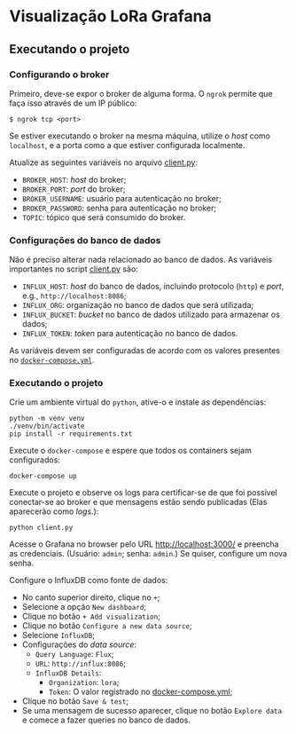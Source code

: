 # Visualização LoRa Grafana

## Executando o projeto

### Configurando o broker

Primeiro, deve-se expor o broker de alguma forma. O `ngrok` permite que faça
isso através de um IP público:

```shell
$ ngrok tcp <port>
```

Se estiver executando o broker na mesma máquina, utilize o _host_ como
`localhost`, e a porta como a que estiver configurada localmente.

Atualize as seguintes variáveis no arquivo [client.py](./client.py):

* `BROKER_HOST`: _host_ do broker;
* `BROKER_PORT`: _port_ do broker;
* `BROKER_USERNAME`: usuário para autenticação no broker;
* `BROKER_PASSWORD`: senha para autenticação no broker;
* `TOPIC`: tópico que será consumido do broker.

### Configurações do banco de dados

Não é preciso alterar nada relacionado ao banco de dados. As variáveis
importantes no script [client.py](./client.py) são:

* `INFLUX_HOST`: _host_ do banco de dados, incluindo protocolo (`http`) e
    _port_, e.g., `http://localhost:8086`;
* `INFLUX_ORG`: organização no banco de dados que será utilizada;
* `INFLUX_BUCKET`: _bucket_ no banco de dados utilizado para armazenar os dados;
* `INFLUX_TOKEN`: _token_ para autenticação no banco de dados.

As variáveis devem ser configuradas de acordo com os valores presentes no
[`docker-compose.yml`](./docker-compose.yml).

### Executando o projeto

Crie um ambiente virtual do `python`, ative-o e instale as dependências:

```shell
python -m venv venv
./venv/bin/activate
pip install -r requirements.txt
```

Execute o `docker-compose` e espere que todos os containers sejam configurados:

```shell
docker-compose up
```

Execute o projeto e observe os logs para certificar-se de que foi possível
conectar-se ao broker e que mensagens estão sendo publicadas (Elas aparecerão
como _logs_.):

```
python client.py
```

Acesse o Grafana no browser pelo URL [http://localhost:3000/](http://localhost:3000/)
e preencha as credenciais. (Usuário: `admin`; senha: `admin`.) Se quiser,
configure um nova senha.

Configure o InfluxDB como fonte de dados:

* No canto superior direito, clique no `+`;
* Selecione a opção `New dashboard`;
* Clique no botão `+ Add visualization`;
* Clique no botão `Configure a new data source`;
* Selecione `InfluxDB`;
* Configurações do _data source_:
    * `Query Language`: `Flux`;
    * `URL`: `http://influx:8086`;
    * `InfluxDB Details`:
        * `Organization`: `lora`;
        * `Token`: O valor registrado no
            [docker-compose.yml](./docker-compose.yml);
* Clique no botão `Save & test`;
* Se uma mensagem de sucesso aparecer, clique no botão `Explore data` e comece a
    fazer queries no banco de dados.
